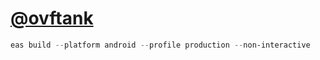 # [@ovftank](https://t.me/ovftank)

```powershell
eas build --platform android --profile production --non-interactive
```
